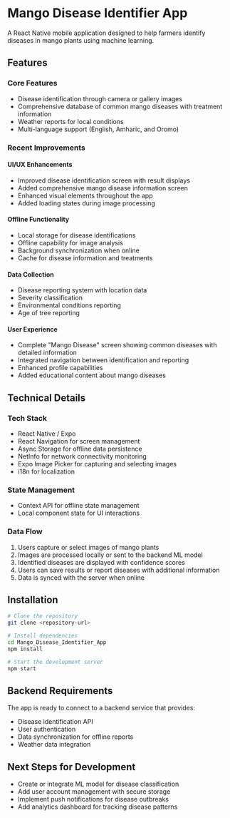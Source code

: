 # Mango Disease Identifier App

A React Native mobile application designed to help farmers identify diseases in mango plants using machine learning.

## Features

### Core Features
- Disease identification through camera or gallery images
- Comprehensive database of common mango diseases with treatment information
- Weather reports for local conditions
- Multi-language support (English, Amharic, and Oromo)

### Recent Improvements

#### UI/UX Enhancements
- Improved disease identification screen with result displays
- Added comprehensive mango disease information screen
- Enhanced visual elements throughout the app
- Added loading states during image processing

#### Offline Functionality
- Local storage for disease identifications
- Offline capability for image analysis
- Background synchronization when online
- Cache for disease information and treatments

#### Data Collection
- Disease reporting system with location data
- Severity classification
- Environmental conditions reporting
- Age of tree reporting

#### User Experience
- Complete "Mango Disease" screen showing common diseases with detailed information
- Integrated navigation between identification and reporting
- Enhanced profile capabilities
- Added educational content about mango diseases

## Technical Details

### Tech Stack
- React Native / Expo
- React Navigation for screen management
- Async Storage for offline data persistence
- NetInfo for network connectivity monitoring
- Expo Image Picker for capturing and selecting images
- i18n for localization

### State Management
- Context API for offline state management
- Local component state for UI interactions

### Data Flow
1. Users capture or select images of mango plants
2. Images are processed locally or sent to the backend ML model
3. Identified diseases are displayed with confidence scores
4. Users can save results or report diseases with additional information
5. Data is synced with the server when online

## Installation

```bash
# Clone the repository
git clone <repository-url>

# Install dependencies
cd Mango_Disease_Identifier_App
npm install

# Start the development server
npm start
```

## Backend Requirements
The app is ready to connect to a backend service that provides:
- Disease identification API
- User authentication
- Data synchronization for offline reports
- Weather data integration

## Next Steps for Development
- Create or integrate ML model for disease classification
- Add user account management with secure storage
- Implement push notifications for disease outbreaks
- Add analytics dashboard for tracking disease patterns 